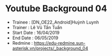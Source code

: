 # Youtube Background 04
+ Trainee : [DN_OE22_Android]Huỳnh Luynh
+ Trainer : Lê Vũ Tấn Tuấn
+ Start Date : 16/04/2019
+ End Date : 06/05/2019
+ Redmine : https://edu-redmine.sun-asterisk.vn/projects/_background_04
